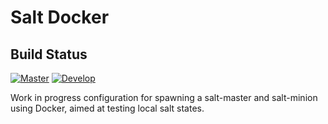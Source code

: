 # Salt Docker

## Build Status
[![Master](https://travis-ci.org/mtslzr/salt-docker.svg?branch=master)](https://travis-ci.org/mtslzr/salt-docker)
[![Develop](https://travis-ci.org/mtslzr/salt-docker.svg?branch=develop)](https://travis-ci.org/mtslzr/salt-docker)

Work in progress configuration for spawning a salt-master and salt-minion using Docker, aimed at testing local salt states.
